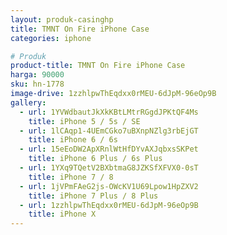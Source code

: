 ```yaml
---
layout: produk-casinghp
title: TMNT On Fire iPhone Case
categories: iphone

# Produk
product-title: TMNT On Fire iPhone Case
harga: 90000
sku: hn-1778
image-drive: 1zzhlpwThEqdxx0rMEU-6dJpM-96eOp9B
gallery:
  - url: 1YVWdbautJkXkKBtLMtrRGgdJPKtQF4Ms
    title: iPhone 5 / 5s / SE
  - url: 1lCAqp1-4UEmCGko7uBXnpNZlg3rbEjGT
    title: iPhone 6 / 6s
  - url: 15eEoDW2ApXRnlWtHfDYvAXJqbxsSKPet
    title: iPhone 6 Plus / 6s Plus
  - url: 1YXq9TQetV2BXbtmaG8JZKSfXFVX0-0sT
    title: iPhone 7 / 8
  - url: 1jVPmFAeG2js-OWcKV1U69Lpow1HpZXV2
    title: iPhone 7 Plus / 8 Plus
  - url: 1zzhlpwThEqdxx0rMEU-6dJpM-96eOp9B
    title: iPhone X
---
```

